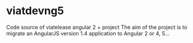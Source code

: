 # viatdevng5
Code source of viatelease angular 2 + project
The aim of the project is to migrate an AngularJS version 1.4 application to Angular 2 or 4, 5...
